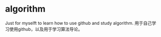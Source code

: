 algorithm
=========

Just for myselft to learn how to use github and study algorithm.
用于自己学习使用github，以及用于学习算法导论。
